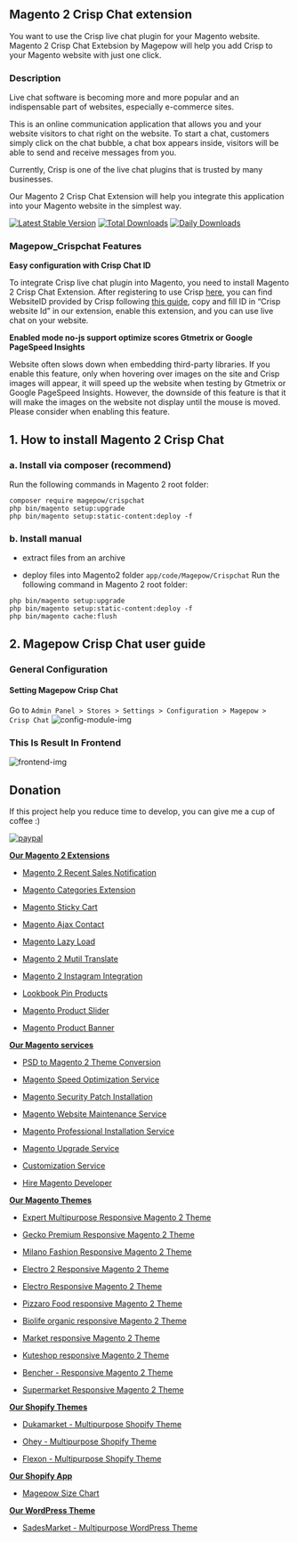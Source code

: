 ## Magento 2 Crisp Chat extension 

You want to use the Crisp live chat plugin for your Magento website. Magento 2 Crisp Chat Extebsion by Magepow will help you add Crisp to your Magento website with just one click.

### Description

Live chat software is becoming more and more popular and an indispensable part of websites, especially e-commerce sites. 

This is an online communication application that allows you and your website visitors to chat right on the website. To start a chat, customers simply click on the chat bubble, a chat box appears inside, visitors will be able to send and receive messages from you.

Currently, Crisp is one of the live chat plugins that is trusted by many businesses. 

Our Magento 2 Crisp Chat Extension will help you integrate this application into your Magento website in the simplest way.

[![Latest Stable Version](https://poser.pugx.org/magepow/crispchat/v/stable)](https://packagist.org/packages/magepow/crispchat)
[![Total Downloads](https://poser.pugx.org/magepow/crispchat/downloads)](https://packagist.org/packages/magepow/crispchat)
[![Daily Downloads](https://poser.pugx.org/magepow/crispchat/d/daily)](https://packagist.org/packages/magepow/crispchat)
### Magepow_Crispchat Features

**Easy configuration with Crisp Chat ID**

To integrate Crisp live chat plugin into Magento, you need to install Magento 2 Crisp Chat Extension. After registering to use Crisp [here](https://crisp.chat/en/), you can find WebsiteID provided by Crisp following [this guide](https://help.crisp.chat/en/article/how-to-find-the-website-id-1ylqx1s/), copy and fill ID in “Crisp website Id” in our extension, enable this extension, and you can use live chat on your website.

**Enabled mode no-js support optimize scores Gtmetrix or Google PageSpeed Insights**

Website often slows down when embedding third-party libraries. If you enable this feature, only when hovering over images on the site and Crisp images will appear, it will speed up the website when testing by Gtmetrix or Google PageSpeed Insights. However, the downside of this feature is that it will make the images on the website not display until the mouse is moved. Please consider when enabling this feature.

## 1. How to install Magento 2 Crisp Chat 

### a. Install via composer (recommend)

Run the following commands in Magento 2 root folder:

```
composer require magepow/crispchat
php bin/magento setup:upgrade
php bin/magento setup:static-content:deploy -f
```

### b. Install manual


* extract files from an archive

* deploy files into Magento2 folder `app/code/Magepow/Crispchat`
Run the following command in Magento 2 root folder:

```
php bin/magento setup:upgrade
php bin/magento setup:static-content:deploy -f
php bin/magento cache:flush
```

## 2. Magepow Crisp Chat user guide
### General Configuration
#### Setting Magepow Crisp Chat
Go to `Admin Panel > Stores > Settings > Configuration > Magepow > Crisp Chat`
![config-module-img](https://raw.githubusercontent.com/magepow/magento-2-crisp-chat/main/media/backend_config.png)

### This Is Result In Frontend
![frontend-img](https://raw.githubusercontent.com/magepow/magento-2-crisp-chat/main/media/frontend.png)

## Donation

If this project help you reduce time to develop, you can give me a cup of coffee :) 

[![paypal](https://www.paypalobjects.com/en_US/i/btn/btn_donateCC_LG.gif)](https://www.paypal.com/paypalme/alopay)


**[Our Magento 2 Extensions](https://magepow.com/magento-2-extensions.html)**

* [Magento 2 Recent Sales Notification](https://magepow.com/magento-2-recent-sales-notification.html)

* [Magento Categories Extension](https://magepow.com/magento-categories-extension.html)

* [Magento Sticky Cart](https://magepow.com/magento-sticky-cart.html)

* [Magento Ajax Contact](https://magepow.com/magento-ajax-contact-form.html)

* [Magento Lazy Load](https://magepow.com/magento-lazy-load.html)

* [Magento 2 Mutil Translate](https://magepow.com/magento-multi-translate.html)

* [Magento 2 Instagram Integration](https://magepow.com/magento-2-instagram.html)

* [Lookbook Pin Products](https://magepow.com/lookbook-pin-products.html)

* [Magento Product Slider](https://magepow.com/magento-product-slider.html)

* [Magento Product Banner](https://magepow.com/magento-banner-slider.html)

**[Our Magento services](https://magepow.com/magento-services.html)**

* [PSD to Magento 2 Theme Conversion](https://magepow.com/psd-to-magento-theme-conversion.html)

* [Magento Speed Optimization Service](https://magepow.com/magento-speed-optimization-service.html)

* [Magento Security Patch Installation](https://magepow.com/magento-security-patch-installation.html)

* [Magento Website Maintenance Service](https://magepow.com/website-maintenance-service.html)

* [Magento Professional Installation Service](https://magepow.com/professional-installation-service.html)

* [Magento Upgrade Service](https://magepow.com/magento-upgrade-service.html)

* [Customization Service](https://magepow.com/customization-service.html)

* [Hire Magento Developer](https://magepow.com/hire-magento-developer.html)

**[Our Magento Themes](https://alothemes.com/)**

* [Expert Multipurpose Responsive Magento 2 Theme](https://1.envato.market/c/1314680/275988/4415?u=https://themeforest.net/item/expert-premium-responsive-magento-2-and-1-support-rtl-magento-2-/21667789)

* [Gecko Premium Responsive Magento 2 Theme](https://1.envato.market/c/1314680/275988/4415?u=https://themeforest.net/item/gecko-responsive-magento-2-theme-rtl-supported/24677410)

* [Milano Fashion Responsive Magento 2 Theme](https://1.envato.market/c/1314680/275988/4415?u=https://themeforest.net/item/milano-fashion-responsive-magento-1-2-theme/12141971)

* [Electro 2 Responsive Magento 2 Theme](https://1.envato.market/c/1314680/275988/4415?u=https://themeforest.net/item/electro2-premium-responsive-magento-2-rtl-supported/26875864)

* [Electro Responsive Magento 2 Theme](https://1.envato.market/c/1314680/275988/4415?u=https://themeforest.net/item/electro-responsive-magento-1-2-theme/17042067)

* [Pizzaro Food responsive Magento 2 Theme](https://1.envato.market/c/1314680/275988/4415?u=https://themeforest.net/item/pizzaro-food-responsive-magento-1-2-theme/19438157)

* [Biolife organic responsive Magento 2 Theme](https://1.envato.market/c/1314680/275988/4415?u=https://themeforest.net/item/biolife-organic-food-magento-2-theme-rtl-supported/25712510)

* [Market responsive Magento 2 Theme](https://1.envato.market/c/1314680/275988/4415?u=https://themeforest.net/item/market-responsive-magento-2-theme/22997928)

* [Kuteshop responsive Magento 2 Theme](https://1.envato.market/c/1314680/275988/4415?u=https://themeforest.net/item/kuteshop-multipurpose-responsive-magento-1-2-theme/12985435)

* [Bencher - Responsive Magento 2 Theme](https://1.envato.market/c/1314680/275988/4415?u=https://themeforest.net/item/bencher-responsive-magento-1-2-theme/15787772)

* [Supermarket Responsive Magento 2 Theme](https://1.envato.market/c/1314680/275988/4415?u=https://themeforest.net/item/supermarket-responsive-magento-1-2-theme/18447995)

**[Our Shopify Themes](https://themeforest.net/user/alotheme)**

* [Dukamarket - Multipurpose Shopify Theme](https://1.envato.market/c/1314680/275988/4415?u=https://themeforest.net/item/dukamarket-multipurpose-shopify-theme/36158349)

* [Ohey - Multipurpose Shopify Theme](https://1.envato.market/c/1314680/275988/4415?u=https://themeforest.net/item/ohey-multipurpose-shopify-theme/34624195)

* [Flexon - Multipurpose Shopify Theme](https://1.envato.market/c/1314680/275988/4415?u=https://themeforest.net/item/flexon-multipurpose-shopify-theme/33461048)

**[Our Shopify App](https://apps.shopify.com/partners/maggicart)**

* [Magepow Size Chart](https://apps.shopify.com/magepow-size-chart)

**[Our WordPress Theme](https://themeforest.net/user/alotheme/portfolio)**

* [SadesMarket - Multipurpose WordPress Theme](https://1.envato.market/c/1314680/275988/4415?u=https://themeforest.net/item/sadesmarket-multipurpose-wordpress-theme/35369933)
